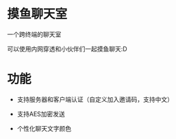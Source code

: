 # 摸鱼聊天室
一个跨终端的聊天室

可以使用内网穿透和小伙伴们一起摸鱼聊天:D

# 功能 

* 支持服务器和客户端认证（自定义加入邀请码，支持中文）

* 支持AES加密发送

* 个性化聊天文字颜色
